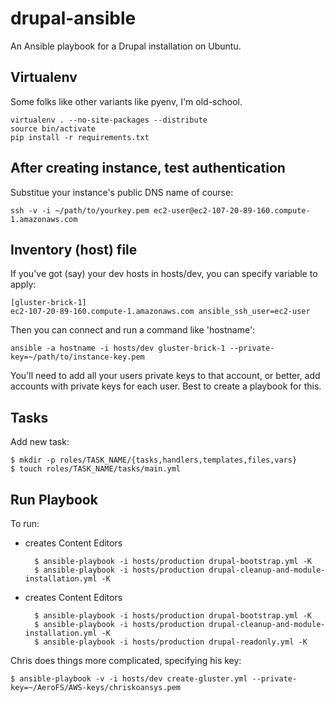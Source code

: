 drupal-ansible
==============

An Ansible playbook for a Drupal installation on Ubuntu.

Virtualenv
----------

Some folks like other variants like pyenv, I'm old-school.

    virtualenv . --no-site-packages --distribute
    source bin/activate
    pip install -r requirements.txt

After creating instance, test authentication
--------------------------------------------

Substitue your instance's public DNS name of course:

    ssh -v -i ~/path/to/yourkey.pem ec2-user@ec2-107-20-89-160.compute-1.amazonaws.com


Inventory (host) file
---------------------

If you've got (say) your dev hosts in hosts/dev, you can specify variable to apply:

    [gluster-brick-1]
    ec2-107-20-89-160.compute-1.amazonaws.com ansible_ssh_user=ec2-user


Then you can connect and run a command like 'hostname':

    ansible -a hostname -i hosts/dev gluster-brick-1 --private-key=~/path/to/instance-key.pem 

You'll need to add all your users private keys to that account, or
better, add accounts with private keys for each user. Best to create a playbook for this.


Tasks
-----

Add new task:

    $ mkdir -p roles/TASK_NAME/{tasks,handlers,templates,files,vars}
    $ touch roles/TASK_NAME/tasks/main.yml

Run Playbook
------------

To run:

* creates Content Editors

        $ ansible-playbook -i hosts/production drupal-bootstrap.yml -K
        $ ansible-playbook -i hosts/production drupal-cleanup-and-module-installation.yml -K

* creates Content Editors

        $ ansible-playbook -i hosts/production drupal-bootstrap.yml -K
        $ ansible-playbook -i hosts/production drupal-cleanup-and-module-installation.yml -K
        $ ansible-playbook -i hosts/production drupal-readonly.yml -K


Chris does things more complicated, specifying his key:

    $ ansible-playbook -v -i hosts/dev create-gluster.yml --private-key=~/AeroFS/AWS-keys/chriskoansys.pem
